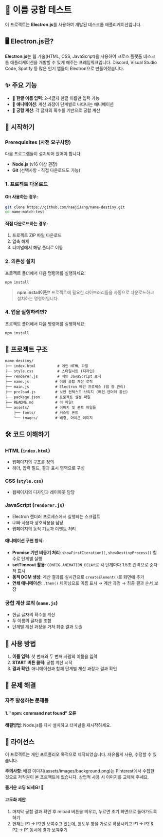 # 🎯 이름 궁합 테스트

이 프로젝트는 **Electron.js**를 사용하여 개발된 데스크톱 애플리케이션입니다.

## 🖥️ Electron.js란?

**Electron.js**는 웹 기술(HTML, CSS, JavaScript)을 사용하여 크로스 플랫폼 데스크톱 애플리케이션을 개발할 수 있게 해주는 프레임워크입니다. Discord, Visual Studio Code, Spotify 등 많은 인기 앱들이 Electron으로 만들어졌습니다.

## ✨ 주요 기능

- 📝 **한글 이름 입력**: 2-4글자 한글 이름만 입력 가능
- 🎨 **애니메이션**: 계산 과정이 단계별로 나타나는 애니메이션
- 🔢 **궁합 계산**: 각 글자의 획수를 기반으로 궁합 계산

## 🚀 시작하기

### Prerequisites (사전 요구사항)

다음 프로그램들이 설치되어 있어야 합니다:

- **Node.js** (v16 이상 권장)
- **Git** (선택사항 - 직접 다운로드도 가능)

### 1. 프로젝트 다운로드

#### Git 사용하는 경우:

```bash
git clone https://github.com/haejiJang/name-destiny.git
cd name-match-test
```

#### 직접 다운로드하는 경우:

1. 프로젝트 ZIP 파일 다운로드
2. 압축 해제
3. 터미널에서 해당 폴더로 이동

### 2. 의존성 설치

프로젝트 폴더에서 다음 명령어를 실행하세요:

```bash
npm install
```

> **npm install이란?**
> 프로젝트에 필요한 라이브러리들을 자동으로 다운로드하고 설치하는 명령어입니다.

### 4. 앱을 실행하려면?

프로젝트 폴더에서 다음 명령어를 실행하세요:

```bash
npm install
```

## 📁 프로젝트 구조

```
name-destiny/
├── index.html          # 메인 HTML 파일
├── style.css           # 스타일시트 (디자인)
├── renderer.js         # 메인 JavaScript 로직
├── name.js            # 이름 궁합 계산 로직
├── main.js            # Electron 메인 프로세스 (앱 창 관리)
├── preload.js         # 보안 컨텍스트 브리지 (메인-렌더러 통신)
├── package.json       # 프로젝트 설정 파일
├── README.md          # 이 파일!
└── assets/            # 이미지 및 폰트 파일들
    ├── fonts/         # 커스텀 폰트
    └── images/        # 배경, 아이콘 이미지
```

## 🛠️ 코드 이해하기

### HTML (`index.html`)

- 웹페이지의 구조를 정의
- 헤더, 입력 필드, 결과 표시 영역으로 구성

### CSS (`style.css`)

- 웹페이지의 디자인과 레이아웃 담당

### JavaScript (`renderer.js`)

- Electron 렌더러 프로세스에서 실행되는 스크립트
- UI와 사용자 상호작용을 담당
- 웹페이지의 동적 기능과 이벤트 처리

#### 애니메이션 구현 방식:

- **Promise 기반 비동기 처리**: `showFirstIteration()`, `showDestinyProcess()` 함수로 단계별 실행
- **setTimeout 활용**: `CONFIG.ANIMATION_DELAY`로 각 단계마다 1.5초 간격으로 순차적 표시
- **동적 DOM 생성**: 계산 결과를 실시간으로 `createElement()`로 화면에 추가
- **연쇄 애니메이션**: `.then()` 체이닝으로 이름 표시 → 계산 과정 → 최종 결과 순서 보장

### 궁합 계산 로직 (`name.js`)

- 한글 글자의 획수를 계산
- 두 이름의 글자를 조합
- 단계별 계산 과정을 거쳐 최종 결과 도출

## 🎯 사용 방법

1. **이름 입력**: 첫 번째와 두 번째 사람의 이름을 입력
2. **START 버튼 클릭**: 궁합 계산 시작
3. **결과 확인**: 애니메이션과 함께 단계별 계산 과정과 결과 확인

## 🐛 문제 해결

### 자주 발생하는 문제들

#### 1. "npm: command not found" 오류

**해결방법**: Node.js를 다시 설치하고 터미널을 재시작하세요.

## 📄 라이선스

이 프로젝트는 개인 포트폴리오 목적으로 제작되었습니다. 자유롭게 사용, 수정할 수 있습니다.

**주의사항**: 배경 이미지(assets/images/background.png)는 Pinterest에서 수집한 것으로 저작권이 본 프로젝트에 없습니다. 상업적 사용 시 이미지를 교체해 주세요.

**즐거운 코딩 되세요! 🎉**

#### 고도화 제안

1. 마지막 궁합 결과 확인 후 reload 버튼을 띄우고, 누르면 초기 화면으로 돌아가도록 하기
2. 현재는 P1 -> P2만 보여주고 있는데, 윈도우 창을 가로로 확장시키고 P1 -> P2 & P2 -> P1 동시에 결과 보여주기
